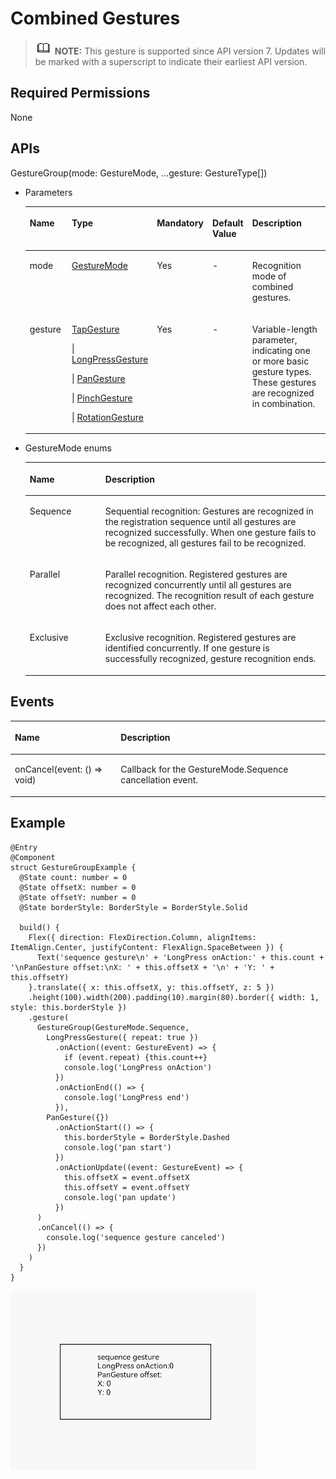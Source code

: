 # Combined Gestures<a name="EN-US_TOPIC_0000001193075118"></a>

>![](../../public_sys-resources/icon-note.gif) **NOTE:** 
>This gesture is supported since API version 7. Updates will be marked with a superscript to indicate their earliest API version.

## Required Permissions<a name="section781125411508"></a>

None

## APIs<a name="section46581530142116"></a>

GestureGroup\(mode: GestureMode, ...gesture: GestureType\[\]\)

-   Parameters

    <a name="table173341539181419"></a>
    <table><thead align="left"><tr id="row1333463916149"><th class="cellrowborder" valign="top" width="16.11%" id="mcps1.1.6.1.1"><p id="p133353392142"><a name="p133353392142"></a><a name="p133353392142"></a>Name</p>
    </th>
    <th class="cellrowborder" valign="top" width="20.330000000000002%" id="mcps1.1.6.1.2"><p id="p1335143919146"><a name="p1335143919146"></a><a name="p1335143919146"></a>Type</p>
    </th>
    <th class="cellrowborder" valign="top" width="11.450000000000001%" id="mcps1.1.6.1.3"><p id="p0335193981413"><a name="p0335193981413"></a><a name="p0335193981413"></a>Mandatory</p>
    </th>
    <th class="cellrowborder" valign="top" width="9.35%" id="mcps1.1.6.1.4"><p id="p1333543911418"><a name="p1333543911418"></a><a name="p1333543911418"></a>Default Value</p>
    </th>
    <th class="cellrowborder" valign="top" width="42.76%" id="mcps1.1.6.1.5"><p id="p6335173915149"><a name="p6335173915149"></a><a name="p6335173915149"></a>Description</p>
    </th>
    </tr>
    </thead>
    <tbody><tr id="row1433516398146"><td class="cellrowborder" valign="top" width="16.11%" headers="mcps1.1.6.1.1 "><p id="p9335439111419"><a name="p9335439111419"></a><a name="p9335439111419"></a>mode</p>
    </td>
    <td class="cellrowborder" valign="top" width="20.330000000000002%" headers="mcps1.1.6.1.2 "><p id="p43352391148"><a name="p43352391148"></a><a name="p43352391148"></a><a href="#li1176517215161">GestureMode</a></p>
    </td>
    <td class="cellrowborder" valign="top" width="11.450000000000001%" headers="mcps1.1.6.1.3 "><p id="p9335239141417"><a name="p9335239141417"></a><a name="p9335239141417"></a>Yes</p>
    </td>
    <td class="cellrowborder" valign="top" width="9.35%" headers="mcps1.1.6.1.4 "><p id="p15335839161412"><a name="p15335839161412"></a><a name="p15335839161412"></a>-</p>
    </td>
    <td class="cellrowborder" valign="top" width="42.76%" headers="mcps1.1.6.1.5 "><p id="p71884403389"><a name="p71884403389"></a><a name="p71884403389"></a>Recognition mode of combined gestures.</p>
    </td>
    </tr>
    <tr id="row8335239171414"><td class="cellrowborder" valign="top" width="16.11%" headers="mcps1.1.6.1.1 "><p id="p17335153941411"><a name="p17335153941411"></a><a name="p17335153941411"></a>gesture</p>
    </td>
    <td class="cellrowborder" valign="top" width="20.330000000000002%" headers="mcps1.1.6.1.2 "><p id="p207391156164411"><a name="p207391156164411"></a><a name="p207391156164411"></a><a href="ts-basic-gestures-tapgesture.md">TapGesture</a></p>
    <p id="p1873975624410"><a name="p1873975624410"></a><a name="p1873975624410"></a>| <a href="ts-basic-gestures-longpressgesture.md">LongPressGesture</a></p>
    <p id="p17391556114410"><a name="p17391556114410"></a><a name="p17391556114410"></a>| <a href="ts-basic-gestures-pangesture.md">PanGesture</a></p>
    <p id="p12739556194416"><a name="p12739556194416"></a><a name="p12739556194416"></a>| <a href="ts-basic-gestures-pinchgesture.md">PinchGesture</a></p>
    <p id="p9739185616449"><a name="p9739185616449"></a><a name="p9739185616449"></a>| <a href="ts-basic-gestures-rotationgesture.md">RotationGesture</a></p>
    </td>
    <td class="cellrowborder" valign="top" width="11.450000000000001%" headers="mcps1.1.6.1.3 "><p id="p14335639151414"><a name="p14335639151414"></a><a name="p14335639151414"></a>Yes</p>
    </td>
    <td class="cellrowborder" valign="top" width="9.35%" headers="mcps1.1.6.1.4 "><p id="p103359397141"><a name="p103359397141"></a><a name="p103359397141"></a>-</p>
    </td>
    <td class="cellrowborder" valign="top" width="42.76%" headers="mcps1.1.6.1.5 "><p id="p203351539171416"><a name="p203351539171416"></a><a name="p203351539171416"></a>Variable-length parameter, indicating one or more basic gesture types. These gestures are recognized in combination.</p>
    </td>
    </tr>
    </tbody>
    </table>

-   <a name="li1176517215161"></a>GestureMode enums

    <a name="table3452114216394"></a>
    <table><thead align="left"><tr id="row245219426397"><th class="cellrowborder" valign="top" width="25.2%" id="mcps1.1.3.1.1"><p id="p545244283914"><a name="p545244283914"></a><a name="p545244283914"></a>Name</p>
    </th>
    <th class="cellrowborder" valign="top" width="74.8%" id="mcps1.1.3.1.2"><p id="p2452114203917"><a name="p2452114203917"></a><a name="p2452114203917"></a>Description</p>
    </th>
    </tr>
    </thead>
    <tbody><tr id="row6452144218390"><td class="cellrowborder" valign="top" width="25.2%" headers="mcps1.1.3.1.1 "><p id="p34529427398"><a name="p34529427398"></a><a name="p34529427398"></a>Sequence</p>
    </td>
    <td class="cellrowborder" valign="top" width="74.8%" headers="mcps1.1.3.1.2 "><p id="p1245211421393"><a name="p1245211421393"></a><a name="p1245211421393"></a>Sequential recognition: Gestures are recognized in the registration sequence until all gestures are recognized successfully. When one gesture fails to be recognized, all gestures fail to be recognized.</p>
    </td>
    </tr>
    <tr id="row12452184217398"><td class="cellrowborder" valign="top" width="25.2%" headers="mcps1.1.3.1.1 "><p id="p54523425398"><a name="p54523425398"></a><a name="p54523425398"></a>Parallel</p>
    </td>
    <td class="cellrowborder" valign="top" width="74.8%" headers="mcps1.1.3.1.2 "><p id="p745215426391"><a name="p745215426391"></a><a name="p745215426391"></a>Parallel recognition. Registered gestures are recognized concurrently until all gestures are recognized. The recognition result of each gesture does not affect each other.</p>
    </td>
    </tr>
    <tr id="row9452134213392"><td class="cellrowborder" valign="top" width="25.2%" headers="mcps1.1.3.1.1 "><p id="p510719111403"><a name="p510719111403"></a><a name="p510719111403"></a>Exclusive</p>
    </td>
    <td class="cellrowborder" valign="top" width="74.8%" headers="mcps1.1.3.1.2 "><p id="p154533425394"><a name="p154533425394"></a><a name="p154533425394"></a>Exclusive recognition. Registered gestures are identified concurrently. If one gesture is successfully recognized, gesture recognition ends.</p>
    </td>
    </tr>
    </tbody>
    </table>


## Events<a name="section660220206578"></a>

<a name="table2683193511513"></a>
<table><thead align="left"><tr id="row76836351515"><th class="cellrowborder" colspan="2" valign="top" id="mcps1.1.4.1.1"><p id="p196831635195112"><a name="p196831635195112"></a><a name="p196831635195112"></a>Name</p>
</th>
<th class="cellrowborder" valign="top" id="mcps1.1.4.1.2"><p id="p186841835145111"><a name="p186841835145111"></a><a name="p186841835145111"></a>Description</p>
</th>
</tr>
</thead>
<tbody><tr id="row1468416359511"><td class="cellrowborder" colspan="2" valign="top" headers="mcps1.1.4.1.1 "><p id="p156841935195116"><a name="p156841935195116"></a><a name="p156841935195116"></a>onCancel(event: () =&gt; void)</p>
</td>
<td class="cellrowborder" valign="top" headers="mcps1.1.4.1.2 "><p id="p17684103595118"><a name="p17684103595118"></a><a name="p17684103595118"></a>Callback for the GestureMode.Sequence cancellation event.</p>
</td>
</tr>
</tbody>
</table>

## Example<a name="section16900453182718"></a>

```
@Entry
@Component
struct GestureGroupExample {
  @State count: number = 0
  @State offsetX: number = 0
  @State offsetY: number = 0
  @State borderStyle: BorderStyle = BorderStyle.Solid

  build() {
    Flex({ direction: FlexDirection.Column, alignItems: ItemAlign.Center, justifyContent: FlexAlign.SpaceBetween }) {
      Text('sequence gesture\n' + 'LongPress onAction:' + this.count + '\nPanGesture offset:\nX: ' + this.offsetX + '\n' + 'Y: ' + this.offsetY)
    }.translate({ x: this.offsetX, y: this.offsetY, z: 5 })
    .height(100).width(200).padding(10).margin(80).border({ width: 1, style: this.borderStyle })
    .gesture(
      GestureGroup(GestureMode.Sequence,
        LongPressGesture({ repeat: true })
          .onAction((event: GestureEvent) => {
            if (event.repeat) {this.count++}
            console.log('LongPress onAction')
          })
          .onActionEnd(() => {
            console.log('LongPress end')
          }),
        PanGesture({})
          .onActionStart(() => {
            this.borderStyle = BorderStyle.Dashed
            console.log('pan start')
          })
          .onActionUpdate((event: GestureEvent) => {
            this.offsetX = event.offsetX
            this.offsetY = event.offsetY
            console.log('pan update')
          })
      )
      .onCancel(() => {
        console.log('sequence gesture canceled')
      })
    )
  }
}
```

![](figures/gesturegroup.gif)

